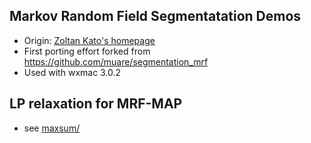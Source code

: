 ## Markov Random Field Segmentatation Demos

- Origin: [Zoltan Kato's homepage](http://www.inf.u-szeged.hu/~kato/software/)
- First porting effort forked from https://github.com/muare/segmentation_mrf
- Used with wxmac 3.0.2

## LP relaxation for MRF-MAP

- see [maxsum/](maxsum/)
